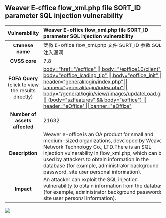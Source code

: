 

## Weaver E-office flow_xml.php file SORT_ID parameter SQL injection vulnerability

|   **Vulnerability**  | 	Weaver E-office flow_xml.php file SORT_ID parameter SQL injection vulnerability  |
| :----:   | :-----|
|  **Chinese name**  | 	泛微 E-office flow_xml.php 文件 SORT_ID 参数 SQL 注入漏洞 |
| **CVSS core**  | 	7.8 |
| **FOFA Query**  (click to view the results directly)| [body="href=\"/eoffice" \|\| body="/eoffice10/client" \|\| body="eoffice_loading_tip" \|\| body="eoffice_init" \|\| header="general/login/index.php" \|\| banner="general/login/index.php" \|\| body="/general/login/view//images/updateLoad.gif" \|\| (body="szFeatures" && body="eoffice") \|\| header="eOffice" \|\| banner="eOffice"](https://en.fofa.info/result?qbase64=Ym9keT0iaHJlZj1cIi9lb2ZmaWNlIiB8fCBib2R5PSIvZW9mZmljZTEwL2NsaWVudCIgfHwgYm9keT0iZW9mZmljZV9sb2FkaW5nX3RpcCIgfHwgYm9keT0iZW9mZmljZV9pbml0IiB8fCBoZWFkZXI9ImdlbmVyYWwvbG9naW4vaW5kZXgucGhwIiB8fCBiYW5uZXI9ImdlbmVyYWwvbG9naW4vaW5kZXgucGhwIiB8fCBib2R5PSIvZ2VuZXJhbC9sb2dpbi92aWV3Ly9pbWFnZXMvdXBkYXRlTG9hZC5naWYiIHx8IChib2R5PSJzekZlYXR1cmVzIiAmJiBib2R5PSJlb2ZmaWNlIikgfHwgaGVhZGVyPSJlT2ZmaWNlIiB8fCBiYW5uZXI9ImVPZmZpY2Ui)|
| **Number of assets affected**  | 	21632 |
| **Description**  | 	Weaver&nbsp;e-office is an OA product for small and medium-sized organizations, developed by Weaver Network Technology Co., LTD.There is an SQL injection vulnerability in flow_xml.php, which can be used by attackers to obtain information in the database (for example, administrator background password, site user personal information). |
| **Impact** | 	An attacker can exploit the SQL injection vulnerability to obtain information from the database (for example, administrator background passwords, site user personal information). |

![](https://s3.bmp.ovh/imgs/2023/09/25/6a416f12923360a7.gif)
